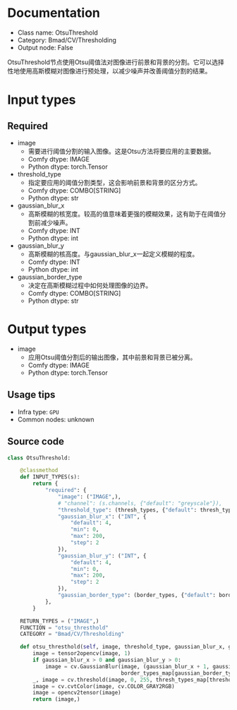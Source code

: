 
# Documentation
- Class name: OtsuThreshold
- Category: Bmad/CV/Thresholding
- Output node: False

OtsuThreshold节点使用Otsu阈值法对图像进行前景和背景的分割。它可以选择性地使用高斯模糊对图像进行预处理，以减少噪声并改善阈值分割的结果。

# Input types
## Required
- image
    - 需要进行阈值分割的输入图像。这是Otsu方法将要应用的主要数据。
    - Comfy dtype: IMAGE
    - Python dtype: torch.Tensor
- threshold_type
    - 指定要应用的阈值分割类型，这会影响前景和背景的区分方式。
    - Comfy dtype: COMBO[STRING]
    - Python dtype: str
- gaussian_blur_x
    - 高斯模糊的核宽度。较高的值意味着更强的模糊效果，这有助于在阈值分割前减少噪声。
    - Comfy dtype: INT
    - Python dtype: int
- gaussian_blur_y
    - 高斯模糊的核高度。与gaussian_blur_x一起定义模糊的程度。
    - Comfy dtype: INT
    - Python dtype: int
- gaussian_border_type
    - 决定在高斯模糊过程中如何处理图像的边界。
    - Comfy dtype: COMBO[STRING]
    - Python dtype: str

# Output types
- image
    - 应用Otsu阈值分割后的输出图像，其中前景和背景已被分离。
    - Comfy dtype: IMAGE
    - Python dtype: torch.Tensor


## Usage tips
- Infra type: `GPU`
- Common nodes: unknown


## Source code
```python
class OtsuThreshold:

    @classmethod
    def INPUT_TYPES(s):
        return {
            "required": {
                "image": ("IMAGE",),
                # "channel": (s.channels, {"default": "greyscale"}),
                "threshold_type": (thresh_types, {"default": thresh_types[0]}),
                "gaussian_blur_x": ("INT", {
                    "default": 4,
                    "min": 0,
                    "max": 200,
                    "step": 2
                }),
                "gaussian_blur_y": ("INT", {
                    "default": 4,
                    "min": 0,
                    "max": 200,
                    "step": 2
                }),
                "gaussian_border_type": (border_types, {"default": border_types[0]}),
            },
        }

    RETURN_TYPES = ("IMAGE",)
    FUNCTION = "otsu_thresthold"
    CATEGORY = "Bmad/CV/Thresholding"

    def otsu_thresthold(self, image, threshold_type, gaussian_blur_x, gaussian_blur_y, gaussian_border_type):
        image = tensor2opencv(image, 1)
        if gaussian_blur_x > 0 and gaussian_blur_y > 0:
            image = cv.GaussianBlur(image, (gaussian_blur_x + 1, gaussian_blur_y + 1),
                                    border_types_map[gaussian_border_type])
        _, image = cv.threshold(image, 0, 255, thresh_types_map[threshold_type] + cv.THRESH_OTSU)
        image = cv.cvtColor(image, cv.COLOR_GRAY2RGB)
        image = opencv2tensor(image)
        return (image,)

```
